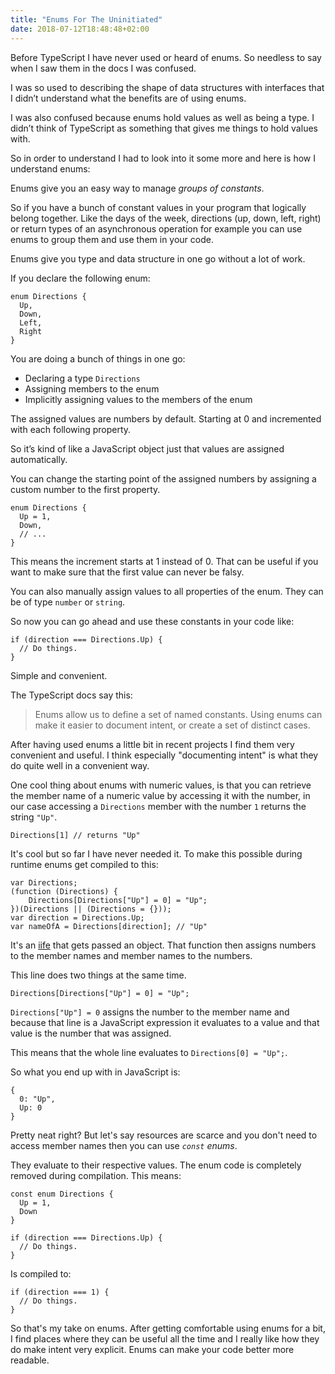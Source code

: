 ```yaml
---
title: "Enums For The Uninitiated"
date: 2018-07-12T18:48:48+02:00
---
```


Before TypeScript I have never used or heard of enums. So needless to say when I saw them in the docs I was confused.

I was so used to describing the shape of data structures with interfaces that I didn’t understand what the benefits are of using enums.

I was also confused because enums hold values as well as being a type. I didn’t think of TypeScript as something that gives me things to hold values with.

So in order to understand I had to look into it some more and here is how I understand enums:

Enums give you an easy way to manage _groups of constants_.

So if you have a bunch of constant values in your program that logically belong together. Like the days of the week, directions (up, down, left, right) or return types of an asynchronous operation for example you can use enums to group them and use them in your code. 

Enums give you type and data structure in one go without a lot of work.

If you declare the following enum:

```
enum Directions {
  Up,
  Down,
  Left,
  Right
}
```

You are doing a bunch of things in one go:

- Declaring a type `Directions`
- Assigning members to the enum
- Implicitly assigning values to the members of the enum

The assigned values are numbers by default. Starting at 0 and incremented with each following property.

So it’s kind of like a JavaScript object just that values are assigned automatically.

You can change the starting point of the assigned numbers by assigning a custom number to the first property.

```
enum Directions {
  Up = 1,
  Down,
  // ...
}
```

This means the increment starts at 1 instead of 0. That can be useful if you want to make sure that the first value can never be falsy.

You can also manually assign values to all properties of the enum. They can be of type `number` or `string`.

So now you can go ahead and use these constants in your code like:

```
if (direction === Directions.Up) {
  // Do things.
}
```

Simple and convenient.

The TypeScript docs say this: 

> Enums allow us to define a set of named constants. Using enums can make it easier to document intent, or create a set of distinct cases.

After having used enums a little bit in recent projects I find them very convenient and useful. I think especially "documenting intent" is what they do quite well in a convenient way.

One cool thing about enums with numeric values, is that you can retrieve the member name of a numeric value by accessing it with the number, in our case accessing a `Directions` member with the number `1` returns the string `"Up"`.

```
Directions[1] // returns "Up"
```

It's cool but so far I have never needed it. 
To make this possible during runtime enums get compiled to this: 

```
var Directions;
(function (Directions) {
    Directions[Directions["Up"] = 0] = "Up";
})(Directions || (Directions = {}));
var direction = Directions.Up;
var nameOfA = Directions[direction]; // "Up"
```

It's an [iife](http://benalman.com/news/2010/11/immediately-invoked-function-expression/) that gets passed an object. That function then assigns numbers to the member names and member names to the numbers. 

This line does two things at the same time.

```
Directions[Directions["Up"] = 0] = "Up";
```

`Directions["Up"] = 0` assigns the number to the member name and because that line is a JavaScript expression it evaluates to a value and that value is the number that was assigned. 

This means that the whole line evaluates to `Directions[0] = "Up";`.

So what you end up with in JavaScript is: 

```
{
  0: "Up",
  Up: 0
}
```

Pretty neat right? But let's say resources are scarce and you don't need to access member names then you can use _`const` enums_. 

They evaluate to their respective values. The enum code is completely removed during compilation. This means:

```
const enum Directions {
  Up = 1,
  Down
}

if (direction === Directions.Up) {
  // Do things.
}
```

Is compiled to: 

```
if (direction === 1) {
  // Do things.
}
```

So that's my take on enums. After getting comfortable using enums for a bit, I find places where they can be useful all the time and I really like how they do make intent very explicit. Enums can make your code better more readable.
